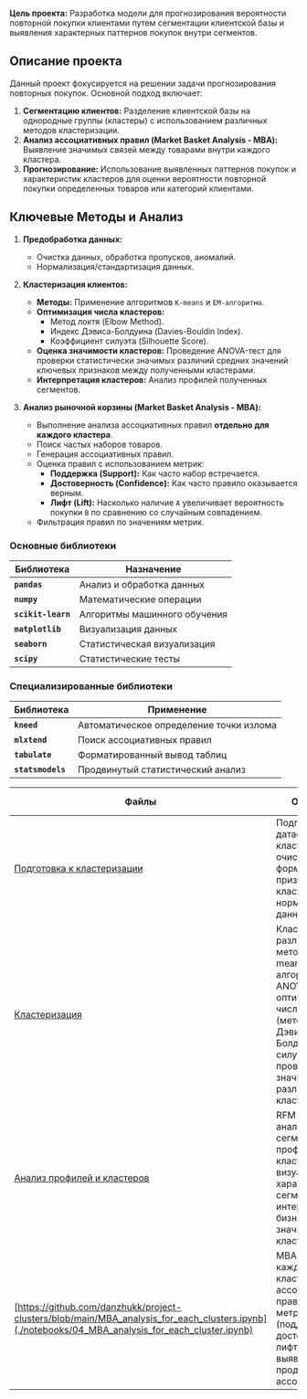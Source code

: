 **Цель проекта:** Разработка модели для прогнозирования вероятности повторной покупки клиентами путем сегментации клиентской базы и выявления характерных паттернов покупок внутри сегментов.

## Описание проекта
Данный проект фокусируется на решении задачи прогнозирования повторных покупок. Основной подход включает:
1.  **Сегментацию клиентов:** Разделение клиентской базы на однородные группы (кластеры) с использованием различных методов кластеризации.
2.  **Анализ ассоциативных правил (Market Basket Analysis - MBA):** Выявление значимых связей между товарами внутри каждого кластера.
3.  **Прогнозирование:** Использование выявленных паттернов покупок и характеристик кластеров для оценки вероятности повторной покупки определенных товаров или категорий клиентами.

## Ключевые Методы и Анализ
1.  **Предобработка данных:**
    *   Очистка данных, обработка пропусков, аномалий.
    *   Нормализация/стандартизация данных.

2.  **Кластеризация клиентов:**
    *   **Методы:** Применение алгоритмов `K-means` и `EM-алгоритма`.
    *   **Оптимизация числа кластеров:**
        *   Метод локтя (Elbow Method).
        *   Индекс Дэвиса-Болдуина (Davies-Bouldin Index).
        *   Коэффициент силуэта (Silhouette Score).
    *   **Оценка значимости кластеров:** Проведение ANOVA-тест для проверки статистически значимых различий средних значений ключевых признаков между полученными кластерами.
    *   **Интерпретация кластеров:** Анализ профилей полученных сегментов.

3.  **Анализ рыночной корзины (Market Basket Analysis - MBA):**
    *   Выполнение анализа ассоциативных правил **отдельно для каждого кластера**.
    *   Поиск частых наборов товаров.
    *   Генерация ассоциативных правил.
    *   Оценка правил с использованием метрик:
        *   **Поддержка (Support):** Как часто набор встречается.
        *   **Достоверность (Confidence):** Как часто правило оказывается верным.
        *   **Лифт (Lift):** Насколько наличие `A` увеличивает вероятность покупки `B` по сравнению со случайным совпадением.
    *   Фильтрация правил по значениям метрик.

### Основные библиотеки
| Библиотека | Назначение |
|------------|------------|
| **`pandas`** | Анализ и обработка данных |
| **`numpy`** | Математические операции |
| **`scikit-learn`** | Алгоритмы машинного обучения |
| **`matplotlib`** | Визуализация данных |
| **`seaborn`** | Статистическая визуализация |
| **`scipy`** | Статистические тесты |

### Специализированные библиотеки
| Библиотека | Применение |
|------------|------------|
| **`kneed`** | Автоматическое определение точки излома |
| **`mlxtend`** | Поиск ассоциативных правил |
| **`tabulate`** | Форматированный вывод таблиц |
| **`statsmodels`** | Продвинутый статистический анализ |

| Файлы | Описание | Используемые библиотеки |
|---|---|---|
| [Подготовка к кластеризации](https://github.com/danzhukk/project-clusters/blob/main/MBA_analysis_for_each_clusters.ipynb) | Подготовка датасета к кластеризации: очистка данных, формирование признаков для кластеризации, нормализация данных | Pandas, NumPy, Scipy,Seaborn, Matplotlib, Tabulate |
| [Кластеризация](https://github.com/danzhukk/project-clusters/blob/main/clusturisation.ipynb) | Кластеризация различными методами (K-means, EM-алгоритм) и ANOVA-тесты: оптимизация числа кластеров (метод локтя, Дэвиса-Болдуина, силуэт), проверка значимости различий между кластерами | Scikit-learn, Scipy, Kneed, Matplotlib, Seaborn, NumPy, Pandas |
| [Анализ профилей и кластеров](https://github.com/danzhukk/project-clusters/blob/main/customer_and_cluster_analysis.ipynb) | RFM-анализ и анализ сегментов: профилирование кластеров, визуализация характеристик сегментов, интерпретация бизнес-значимости кластеров | Pandas, Matplotlib, Scikit-learn , NumPy, Scipy |
| [https://github.com/danzhukk/project-clusters/blob/main/MBA_analysis_for_each_clusters.ipynb](./notebooks/04_MBA_analysis_for_each_cluster.ipynb) | MBA-анализ для каждого кластера: поиск ассоциативных правил, расчет метрик (поддержка, достоверность, лифт), выявление продуктовых ассоциаций | Mlxtend (apriori, association_rules), Pandas, Matplotlib, Seaborn, NumPy |